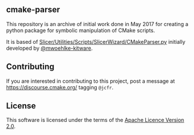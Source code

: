 cmake-parser
------------

This repository is an archive of initial work done in May 2017 for creating a python package for symbolic manipulation of CMake scripts.

It is based of [Slicer/Utilities/Scripts/SlicerWizard/CMakeParser.py][Slicer-CMakeParser] initially developed by [@mwoehlke-kitware](https://github.com/mwoehlke-kitware).

[Slicer-CMakeParser]: https://github.com/Slicer/Slicer/blob/fa91edc497012223e8847802f20bb63afed5fa63/Utilities/Scripts/SlicerWizard/CMakeParser.py

## Contributing

If you are interested in contributing to this project, post a message at https://discourse.cmake.org/ tagging `@jcfr`.

## License

This software is licensed under the terms of the [Apache Licence Version 2.0](LICENSE_Apache_20).
